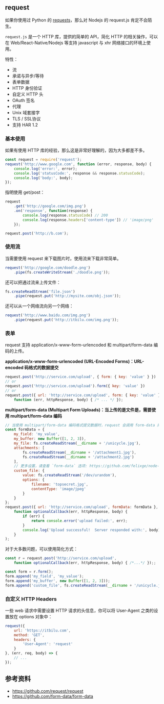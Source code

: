 

## request
如果你使用过 Python 的 [requests](http://cn.python-requests.org/zh_CN/latest/)，那么对 Nodejs 的 request.js 肯定不会陌生。

`request.js` 是一个 HTTP 库，提供的简单的 API，简化 HTTP 的相关操作，可以在 Web/React-Native/Nodejs  等支持 javascript 与 xhr 网络接口的环境上使用。

特性：
- 流
- 承诺与异步/等待
- 表单数据
- HTTP 身份验证
- 自定义 HTTP 头
- OAuth 签名
- 代理
- Unix 域套接字
- TLS / SSL协议
- 支持 HAR 1.2


### 基本使用
如果有使用 HTTP 库的经验，那么这是非常好理解的，因为大多都差不多。

```js
const request = require('request');
request('http://www.google.com', function (error, response, body) {
    console.log('error:', error);
    console.log('statusCode:', response && response.statusCode);
    console.log('body:', body);
});
```

指明使用 get/post：

```js
request
    .get('http://google.com/img.png')
    .on('response', function(response) {
        console.log(response.statusCode) // 200
        console.log(response.headers['content-type']) // 'image/png'
    });

request.post('http://b.com');
```

### 使用流
当需要使用 request 来下载图片时，使用流来下载非常简单。

```js
request('http://google.com/doodle.png')
    .pipe(fs.createWriteStream('./doodle.png'));
```

还可以把通过流来上传文件：

```js
fs.createReadStream('file.json')
    .pipe(request.put('http://mysite.com/obj.json'));
```

还可以从一个网络流向另一个网络：

```js
request('http://www.baidu.com/img.png')
    .pipe(request.put('http://itbilu.com/img.png'));
```

### 表单
request 支持 application/x-www-form-urlencoded 和 multipart/form-data 编码的上传。

**application/x-www-form-urlencoded (URL-Encoded Forms)：URL-encoded 码格式的数据提交**

```js
request.post('http://service.com/upload', { form: { key: 'value' } })
// or
request.post('http://service.com/upload').form({ key: 'value' })
// or
request.post({ url: 'http://service.com/upload', form: { key: 'value' } },
    function (err, httpResponse, body) { /* ... */ });
```

**multipart/form-data (Multipart Form Uploads)：当上传的是文件是，需要使用 multipart/form-data 编码**

```js
// 当使用 multipart/form-data 编码格式提交数据时，request 会调用 form-data 库对数据进行处理
const formData = {
    my_field: 'my_value',
    my_buffer: new Buffer([1, 2, 3]),
    my_file: fs.createReadStream(__dirname + '/unicycle.jpg'),
    attachments: [
        fs.createReadStream(__dirname + '/attachment1.jpg'),
        fs.createReadStream(__dirname + '/attachment2.jpg')
    ],
    // 更多设置，请查看 `form-data` 选项: https://github.com/felixge/node-form-data
    custom_file: {
        value: fs.createReadStream('/dev/urandom'),
        options: {
            filename: 'topsecret.jpg',
            contentType: 'image/jpeg'
        }
    }
};
request.post({ url: 'http://service.com/upload', formData: formData },
    function optionalCallback(err, httpResponse, body) {
        if (err) {
            return console.error('upload failed:', err);
        }
        console.log('Upload successful!  Server responded with:', body);
    }
);
```

对于大多数问题，可以使用简化方式：

```js
const r = request.post('http://service.com/upload',
    function optionalCallback(err, httpResponse, body) { /*...*/ });;

const form = r.form();
form.append('my_field', 'my_value');
form.append('my_buffer', new Buffer([1, 2, 3]));
form.append('custom_file', fs.createReadStream(__dirname + '/unicycle.jpg'), {filename: 'unicycle.jpg'});
```

### 自定义 HTTP Headers
一些 web 请求中需要设置 HTTP 请求的头信息，你可以将 User-Agent 之类的设置放在 options 对象中：

```js
request({
    url: 'https://itbilu.com',
    method: 'GET',
    headers: {
        'User-Agent': 'request'
    }
}, (err, req, body) => {
    // ...
});
```

## 参考资料
- https://github.com/request/request
- https://github.com/form-data/form-data